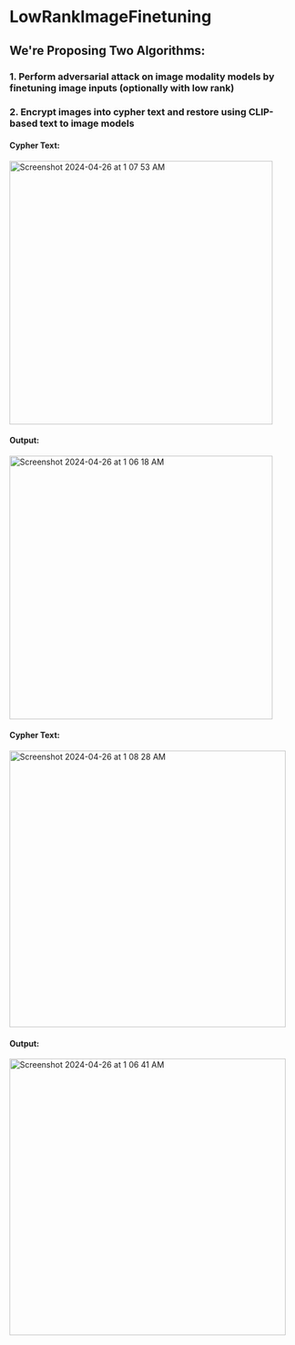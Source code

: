 # LowRankImageFinetuning
## We're Proposing Two Algorithms:
### 1. Perform adversarial attack on image modality models by finetuning image inputs (optionally with low rank)

### 2. Encrypt images into cypher text and restore using CLIP-based text to image models

#### Cypher Text:  
<img width="462" alt="Screenshot 2024-04-26 at 1 07 53 AM" src="https://github.com/Starfarmer2/LowRankImageFinetuning/assets/49097720/d746963e-386f-4c0d-80c2-6575d15db575">  

#### Output:  
<img width="462" alt="Screenshot 2024-04-26 at 1 06 18 AM" src="https://github.com/Starfarmer2/LowRankImageFinetuning/assets/49097720/3898abe4-24a2-427a-9a87-95e4217ce196">  

#### Cypher Text:  
<img width="485" alt="Screenshot 2024-04-26 at 1 08 28 AM" src="https://github.com/Starfarmer2/LowRankImageFinetuning/assets/49097720/ca18548b-4762-48af-8a49-8745330215af">  

#### Output:  
<img width="485" alt="Screenshot 2024-04-26 at 1 06 41 AM" src="https://github.com/Starfarmer2/LowRankImageFinetuning/assets/49097720/35b73f42-28f2-4b14-8a24-bcae8d009474">  

